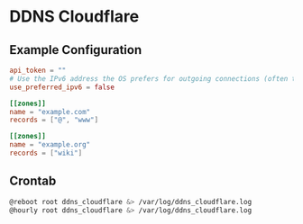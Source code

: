 # DDNS Cloudflare

## Example Configuration

```toml
api_token = ""
# Use the IPv6 address the OS prefers for outgoing connections (often temporary addresses therefore discouraged)
use_preferred_ipv6 = false

[[zones]]
name = "example.com"
records = ["@", "www"]

[[zones]]
name = "example.org"
records = ["wiki"]

```

## Crontab

```bash
@reboot root ddns_cloudflare &> /var/log/ddns_cloudflare.log
@hourly root ddns_cloudflare &> /var/log/ddns_cloudflare.log
```
